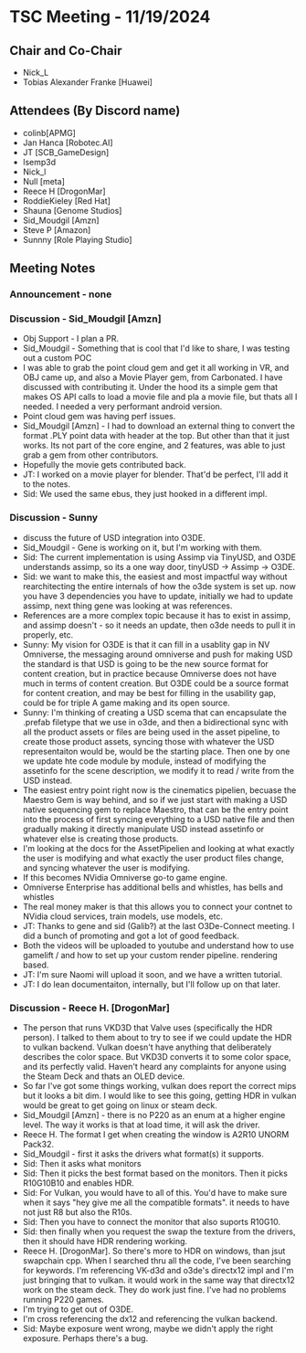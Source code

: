 # TSC Meeting - 11/19/2024

## Chair and Co-Chair
* Nick_L
* Tobias Alexander Franke [Huawei]

## Attendees (By Discord name)
* colinb[APMG]
* Jan Hanca [Robotec.AI]
* JT [SCB_GameDesign]
* lsemp3d
* Nick_l
* Null [meta]
* Reece H [DrogonMar]
* RoddieKieley [Red Hat]
* Shauna [Genome Studios]
* Sid_Moudgil [Amzn]
* Steve P [Amazon]
* Sunnny [Role Playing Studio]

## Meeting Notes

### Announcement - none

### Discussion - Sid_Moudgil [Amzn]
* Obj Support - I plan a PR.
* Sid_Moudgil - Something that is cool that I'd like to share, I was testing out a custom POC
* I was able to grab the point cloud gem and get it all working in VR, and OBJ came up, and also a Movie Player gem, from Carbonated.  I have discussed with contributing it.  Under the hood its a simple gem that makes OS API calls to load a movie file and pla a movie file, but thats all I needed.  I needed a very performant android version.
* Point cloud gem was having perf issues. 
* Sid_Moudgil [Amzn] - I had to download an external thing to convert the format .PLY point data with header
  at the top.  But other than that it just works.  Its not part of the core engine, and 2 features, was able to just grab a gem from other contributors.
* Hopefully the movie gets contributed back.
* JT:  I worked on a movie player for blender.  That'd be perfect, I'll add it to the notes.
* Sid: We used the same ebus, they just hooked in a different impl.

### Discussion - Sunny
* discuss the future of USD integration into O3DE.
* Sid_Moudgil - Gene is working on it, but I'm working with them.
* Sid: The current implementation is using Assimp via TinyUSD, and O3DE understands assimp, so its a one way door, tinyUSD -> Assimp -> O3DE.
* Sid:  we want to make this, the easiest and most impactful way without rearchitecting the entire internals of how the o3de system is set up.  now you have 3 dependencies you have to update, initially we had to update assimp, next thing gene was looking at was references.
* References are a more complex topic because it has to exist in assimp, and assimp doesn't - so it needs an update, then o3de needs to pull it in properly, etc.
* Sunny:  My vision for O3DE is that it can fill in a usablity gap in NV Omniverse, the messaging around omniverse and push for making USD the standard is that USD is going to be the new source format for content creation, but in practice because Omniverse does not have much in terms of content creation.  But O3DE could be a source format for content creation, and may be best for filling in the usability gap, could be for triple A game making and its open source.
* Sunny: I'm thinking of creating a USD scema that can encapsulate the .prefab filetype that we use in o3de, and then a bidirectional sync with all the product assets or files are being used in the asset pipeline, to create those product assets, syncing those with whatever the USD representaiton would be, would be the starting place.  Then one by one we update hte code module by module, instead of modifying the assetinfo for the scene description, we modify it to read / write from the USD instead.
* The easiest entry point right now is the cinematics pipelien, becuase the Maestro Gem is way behind, and so if we just start with making a USD native sequencing gem to replace Maestro, that can be the entry point into the process of first syncing everything to a USD native file and then gradually making it directly manipulate USD instead assetinfo or whatever else is creating those products.
* I'm looking at the docs for the AssetPipelien and looking at what exactly the user is modifying and what exactly the user product files change, and syncing whatever the user is modifying.
* If this becomes NVidia Omniverse go-to game engine.
* Omniverse Enterprise has additional bells and whistles, has bells and whistles
* The real money maker is that this allows you to connect your contnet to NVidia cloud services, train models, use models, etc.
* JT: Thanks to gene and sid (Galib?) at the last O3De-Connect meeting.  I did a bunch of promoting and got a lot of good feedback.
* Both the videos will be uploaded to youtube and understand how to use gamelift / and how to set up your custom render pipeline.  rendering based.  
* JT: I'm sure Naomi will upload it soon, and we have a written tutorial.
* JT:  I do lean documentaiton, internally, but I'll follow up on that later.

### Discussion - Reece H. [DrogonMar]
* The person that runs VKD3D that Valve uses (specifically the HDR person).  I talked to them about to try to see if
  we could update the HDR to vulkan backend.  Vulkan doesn't have anything that deliberately describes the color space.  But VKD3D converts it to some color space, and its perfectly valid.  Haven't heard any complaints for anyone using the Steam Deck and thats an OLED device.
* So far I've got some things working, vulkan does report the correct mips but it looks a bit dim.  I would like to see this going, getting HDR in vulkan would be great to get going on linux or steam deck.
* Sid_Moudgil [Amzn] - there is no P220 as an enum at a higher engine level.  The way it works is that at load time, it will ask the driver.  
* Reece H. The format I get when creating the window is A2R10 UNORM Pack32.
* Sid_Moudgil - first it asks the drivers what format(s) it supports.
* Sid: Then it asks what monitors
* Sid: Then it picks the best format based on the monitors.  Then it picks R10G10B10 and enables HDR.
* Sid: For Vulkan, you would have to all of this.  You'd have to make sure when it says "hey give me all the compatible formats".  it needs to have not just R8 but also the R10s. 
* Sid:  Then you have to connect the monitor that also suports R10G10.
* Sid:  then finally when you request the swap the texture from the drivers, then it should have HDR rendering working.
* Reece H. [DrogonMar].  So there's more to HDR on windows, than jsut swapchain cpp.  When I searched thru all the code, I've been searching for keywords.  I'm referencing VK-d3d and o3de's directx12 impl and I'm just bringing that to vulkan.  it would work in the same way that directx12 work on the steam deck.  They do work just fine.  I've had no problems running P220 games.
* I'm trying to get out of O3DE.
* I'm cross referencing the dx12 and referencing the vulkan backend.
* Sid: Maybe exposure went wrong, maybe we didn't apply the right exposure.  Perhaps there's a bug.





